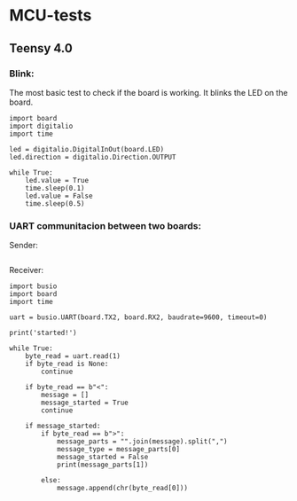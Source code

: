 # MCU-tests

## Teensy 4.0

### Blink:

The most basic test to check if the board is working. It blinks the LED on the board.

````
import board
import digitalio
import time

led = digitalio.DigitalInOut(board.LED)
led.direction = digitalio.Direction.OUTPUT

while True:
    led.value = True
    time.sleep(0.1)
    led.value = False
    time.sleep(0.5)
````

### UART communitacion between two boards:

Sender:
```

```

Receiver:
```
import busio
import board
import time

uart = busio.UART(board.TX2, board.RX2, baudrate=9600, timeout=0)

print('started!')

while True:
    byte_read = uart.read(1)
    if byte_read is None:
        continue

    if byte_read == b"<":
        message = []
        message_started = True
        continue

    if message_started:
        if byte_read == b">":            
            message_parts = "".join(message).split(",")
            message_type = message_parts[0]
            message_started = False
            print(message_parts[1])
            
        else:
            message.append(chr(byte_read[0]))
```